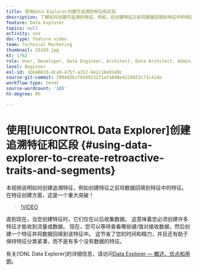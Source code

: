 ```yaml
---
title: 使用Data Explorer创建可追溯的特征和区段
description: 了解如何创建可追溯的特征，例如，在创建特征之前将数据回填到特征中的特征。 在特征创建方面，这是一个重大突破！
feature: Data Explorer
topics: null
activity: use
doc-type: feature video
team: Technical Marketing
thumbnail: 25169.jpg
kt: 1762
role: User, Developer, Data Engineer, Architect, Data Architect, Admin, Leader
level: Beginner
exl-id: 1bb40810-dca9-475f-a312-6e2c1be8149c
source-git-commit: 2094d3bcf658913171afa848e4228653c71c41de
workflow-type: tm+mt
source-wordcount: '165'
ht-degree: 0%

---
```


# 使用[!UICONTROL Data Explorer]创建追溯特征和区段 {#using-data-explorer-to-create-retroactive-traits-and-segments}

本视频说明如何创建追溯特征，例如创建特征之前将数据回填到特征中的特征。 在特征创建方面，这是一个重大突破！

>[!VIDEO](https://video.tv.adobe.com/v/327530/?quality=12&captions=chi_hans)

直到现在，当您创建特征时，它们仅在以后收集数据。 这意味着您必须创建许多特征才能收到流量或数据。 现在，您可以等待查看哪些键/值对接收数据，然后创建一个特征并将数据回填到该特征中。 这节省了您的时间和精力，并且还有助于保持特征分类紧凑，而不是有多个没有数据的特征。

有关[!DNL Data Explorer]的详细信息，请访问[Data Explorer — 概述、优点和用例](https://experiencecloud.adobe.com/resources/help/zh_CN/aam/data-explorer.html)。
